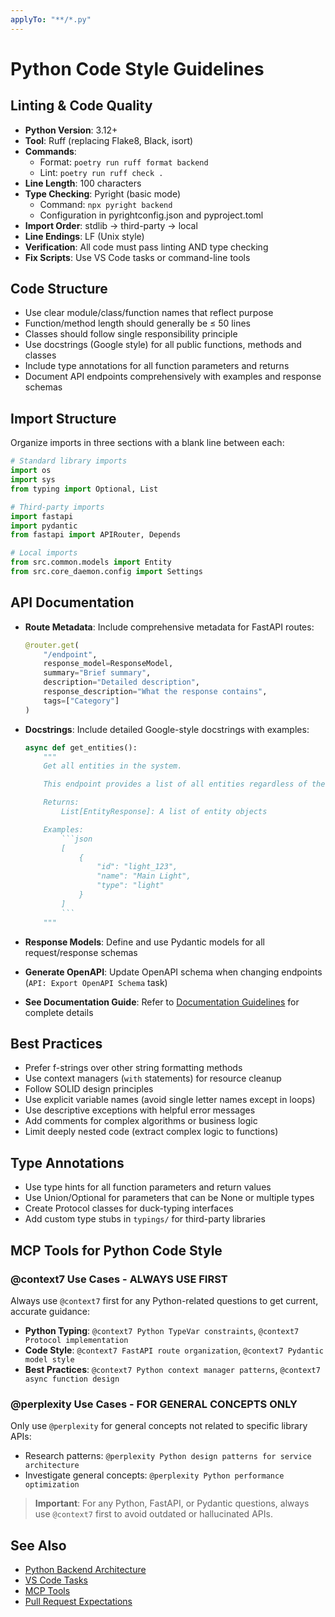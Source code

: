 ```yaml
---
applyTo: "**/*.py"
---
```


# Python Code Style Guidelines

## Linting & Code Quality

- **Python Version**: 3.12+
- **Tool**: Ruff (replacing Flake8, Black, isort)
- **Commands**:
  - Format: `poetry run ruff format backend`
  - Lint: `poetry run ruff check .`
- **Line Length**: 100 characters
- **Type Checking**: Pyright (basic mode)
  - Command: `npx pyright backend`
  - Configuration in pyrightconfig.json and pyproject.toml
- **Import Order**: stdlib → third-party → local
- **Line Endings**: LF (Unix style)
- **Verification**: All code must pass linting AND type checking
- **Fix Scripts**: Use VS Code tasks or command-line tools

## Code Structure

- Use clear module/class/function names that reflect purpose
- Function/method length should generally be ≤ 50 lines
- Classes should follow single responsibility principle
- Use docstrings (Google style) for all public functions, methods and classes
- Include type annotations for all function parameters and returns
- Document API endpoints comprehensively with examples and response schemas

## Import Structure

Organize imports in three sections with a blank line between each:

```python
# Standard library imports
import os
import sys
from typing import Optional, List

# Third-party imports
import fastapi
import pydantic
from fastapi import APIRouter, Depends

# Local imports
from src.common.models import Entity
from src.core_daemon.config import Settings
```

## API Documentation

- **Route Metadata**: Include comprehensive metadata for FastAPI routes:

  ```python
  @router.get(
      "/endpoint",
      response_model=ResponseModel,
      summary="Brief summary",
      description="Detailed description",
      response_description="What the response contains",
      tags=["Category"]
  )
  ```

- **Docstrings**: Include detailed Google-style docstrings with examples:

  ````python
  async def get_entities():
      """
      Get all entities in the system.

      This endpoint provides a list of all entities regardless of their state.

      Returns:
          List[EntityResponse]: A list of entity objects

      Examples:
          ```json
          [
              {
                  "id": "light_123",
                  "name": "Main Light",
                  "type": "light"
              }
          ]
          ```
      """
  ````

- **Response Models**: Define and use Pydantic models for all request/response schemas
- **Generate OpenAPI**: Update OpenAPI schema when changing endpoints (`API: Export OpenAPI Schema` task)
- **See Documentation Guide**: Refer to [Documentation Guidelines](documentation.instructions.md) for complete details

## Best Practices

- Prefer f-strings over other string formatting methods
- Use context managers (`with` statements) for resource cleanup
- Follow SOLID design principles
- Use explicit variable names (avoid single letter names except in loops)
- Use descriptive exceptions with helpful error messages
- Add comments for complex algorithms or business logic
- Limit deeply nested code (extract complex logic to functions)

## Type Annotations

- Use type hints for all function parameters and return values
- Use Union/Optional for parameters that can be None or multiple types
- Create Protocol classes for duck-typing interfaces
- Add custom type stubs in `typings/` for third-party libraries

## MCP Tools for Python Code Style

### @context7 Use Cases - ALWAYS USE FIRST

Always use `@context7` first for any Python-related questions to get current, accurate guidance:

- **Python Typing**: `@context7 Python TypeVar constraints`, `@context7 Protocol implementation`
- **Code Style**: `@context7 FastAPI route organization`, `@context7 Pydantic model style`
- **Best Practices**: `@context7 Python context manager patterns`, `@context7 async function design`

### @perplexity Use Cases - FOR GENERAL CONCEPTS ONLY

Only use `@perplexity` for general concepts not related to specific library APIs:

- Research patterns: `@perplexity Python design patterns for service architecture`
- Investigate general concepts: `@perplexity Python performance optimization`

> **Important**: For any Python, FastAPI, or Pydantic questions, always use `@context7` first to avoid outdated or hallucinated APIs.

## See Also

- [Python Backend Architecture](python-backend.instructions.md)
- [VS Code Tasks](vscode-tasks.instructions.md)
- [MCP Tools](mcp-tools.instructions.md)
- [Pull Request Expectations](pull-requests.instructions.md)

